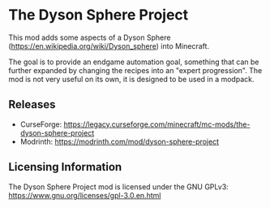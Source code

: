 # The Dyson Sphere Project

This mod adds some aspects of a Dyson Sphere (https://en.wikipedia.org/wiki/Dyson_sphere) into Minecraft.

The goal is to provide an endgame automation goal, something that can be further expanded by changing the recipes into an "expert progression".
The mod is not very useful on its own, it is designed to be used in a modpack.

## Releases
* CurseForge: https://legacy.curseforge.com/minecraft/mc-mods/the-dyson-sphere-project
* Modrinth: https://modrinth.com/mod/dyson-sphere-project

## Licensing Information
The Dyson Sphere Project mod is licensed under the GNU GPLv3: https://www.gnu.org/licenses/gpl-3.0.en.html
